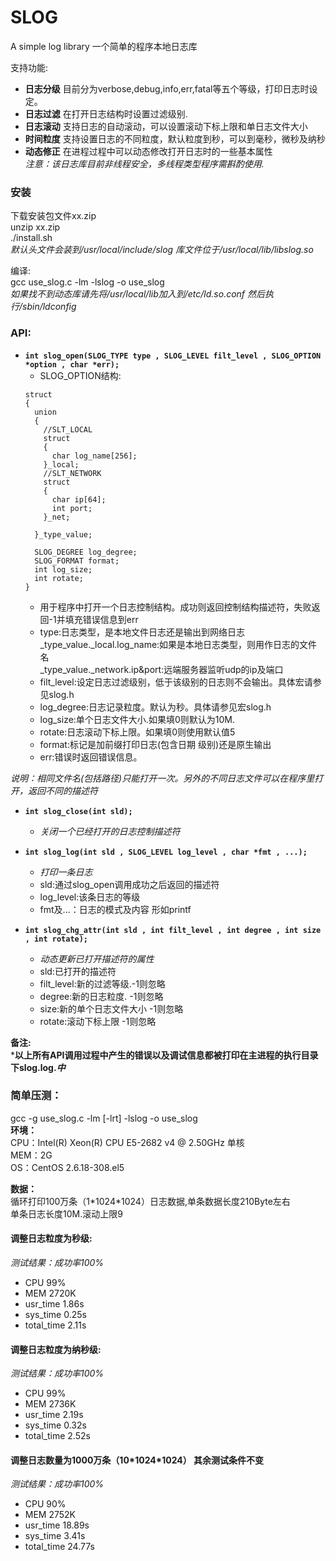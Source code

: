 # SLOG
A simple log library
一个简单的程序本地日志库  

支持功能:
* **日志分级** 目前分为verbose,debug,info,err,fatal等五个等级，打印日志时设定。  
* **日志过滤** 在打开日志结构时设置过滤级别.  
* **日志滚动** 支持日志的自动滚动，可以设置滚动下标上限和单日志文件大小  
* **时间粒度** 支持设置日志的不同粒度，默认粒度到秒，可以到毫秒，微秒及纳秒  
* **动态修正** 在进程过程中可以动态修改打开日志时的一些基本属性  
_注意：该日志库目前非线程安全，多线程类型程序需斟酌使用._

### 安装  
下载安装包文件xx.zip  
unzip xx.zip  
./install.sh  
_默认头文件会装到/usr/local/include/slog 库文件位于/usr/local/lib/libslog.so_    

编译:  
gcc use_slog.c -lm -lslog -o use_slog  
_如果找不到动态库请先将/usr/local/lib加入到/etc/ld.so.conf 然后执行/sbin/ldconfig_  


### API:
- **``int slog_open(SLOG_TYPE type , SLOG_LEVEL filt_level , SLOG_OPTION *option , char *err);``**
  * SLOG_OPTION结构:
  ```
  struct
  {
    union
    {
      //SLT_LOCAL
      struct
      {
        char log_name[256]; 
      }_local;
      //SLT_NETWORK
      struct
      {
        char ip[64];
        int port;
      }_net;
    
    }_type_value;

    SLOG_DEGREE log_degree;
    SLOG_FORMAT format;
    int log_size;
    int rotate;  
  }
  ```
  * 用于程序中打开一个日志控制结构。成功则返回控制结构描述符，失败返回-1并填充错误信息到err  
  * type:日志类型，是本地文件日志还是输出到网络日志   
    _type_value._local.log_name:如果是本地日志类型，则用作日志的文件名  
    _type_value._network.ip&port:远端服务器监听udp的ip及端口  
  * filt_level:设定日志过滤级别，低于该级别的日志则不会输出。具体宏请参见slog.h  
  * log_degree:日志记录粒度。默认为秒。具体请参见宏slog.h  
  * log_size:单个日志文件大小.如果填0则默认为10M.  
  * rotate:日志滚动下标上限。如果填0则使用默认值5  
  * format:标记是加前缀打印日志(包含日期 级别)还是原生输出  
  * err:错误时返回错误信息。  

_说明：相同文件名(包括路径)只能打开一次。另外的不同日志文件可以在程序里打开，返回不同的描述符_


- **``int slog_close(int sld);``**  
  * _关闭一个已经打开的日志控制描述符_ 

- **``int slog_log(int sld , SLOG_LEVEL log_level , char *fmt , ...);``**  
  * _打印一条日志_  
  * sld:通过slog_open调用成功之后返回的描述符  
  * log_level:该条日志的等级  
  * fmt及...：日志的模式及内容 形如printf  

- **``int slog_chg_attr(int sld , int filt_level , int degree , int size , int rotate);``**    
  * _动态更新已打开描述符的属性_  
  * sld:已打开的描述符  
  * filt_level:新的过滤等级.-1则忽略  
  * degree:新的日志粒度. -1则忽略  
  * size:新的单个日志文件大小 -1则忽略  
  * rotate:滚动下标上限 -1则忽略  

**备注:**    
***以上所有API调用过程中产生的错误以及调试信息都被打印在主进程的执行目录下slog.log.*中***    

### 简单压测：  
gcc -g use_slog.c -lm [-lrt] -lslog -o use_slog  
**环境：**   
CPU：Intel(R) Xeon(R) CPU E5-2682 v4 @ 2.50GHz 单核  
MEM：2G  
OS：CentOS 2.6.18-308.el5  

**数据：**    
循环打印100万条（1\*1024\*1024）日志数据,单条数据长度210Byte左右  
单条日志长度10M.滚动上限9  

#### 调整日志粒度为秒级:
_测试结果：成功率100%_  
* CPU 99%  
* MEM 2720K    
* usr_time 1.86s  
* sys_time 0.25s  
* total_time 2.11s  


#### 调整日志粒度为纳秒级:  
_测试结果：成功率100%_  
* CPU 99%
* MEM 2736K
* usr_time 2.19s
* sys_time 0.32s
* total_time 2.52s

#### 调整日志数量为1000万条（10\*1024\*1024） 其余测试条件不变 
_测试结果：成功率100%_  
* CPU 90%
* MEM 2752K
* usr_time 18.89s
* sys_time 3.41s
* total_time 24.77s

